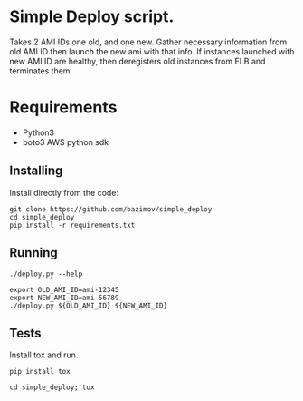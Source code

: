 # Simple Deploy script.
Takes 2 AMI IDs one old, and one new. Gather necessary information from old AMI ID then launch the new ami with that info.
If instances launched with new AMI ID are healthy, then deregisters old instances from ELB and terminates them.

# Requirements
- Python3
- boto3 AWS python sdk

Installing
----------

Install directly from the code:

    git clone https://github.com/bazimov/simple_deploy
    cd simple_deploy
    pip install -r requirements.txt

Running
-------

```
./deploy.py --help

export OLD_AMI_ID=ami-12345
export NEW_AMI_ID=ami-56789
./deploy.py ${OLD_AMI_ID} ${NEW_AMI_ID}
```

Tests
------
Install tox and run.

```
pip install tox

cd simple_deploy; tox
```